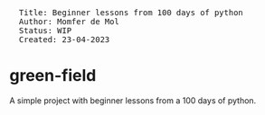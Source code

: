 
<pre>
  Title: Beginner lessons from 100 days of python
  Author: Momfer de Mol
  Status: WIP
  Created: 23-04-2023
</pre>

# green-field

A simple project with beginner lessons from a 100 days of python.